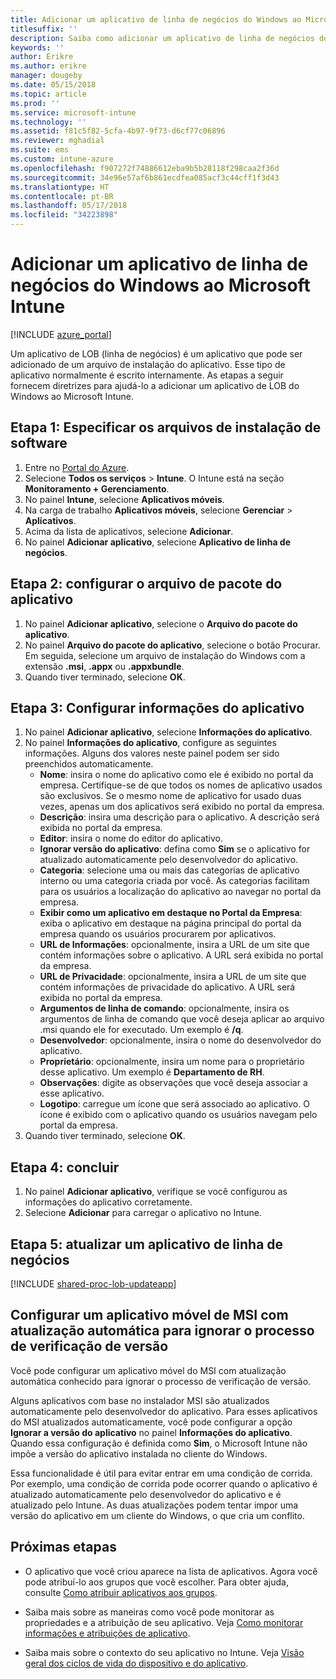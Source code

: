 ```yaml
---
title: Adicionar um aplicativo de linha de negócios do Windows ao Microsoft Intune
titlesuffix: ''
description: Saiba como adicionar um aplicativo de linha de negócios do Windows ao Microsoft Intune.
keywords: ''
author: Erikre
ms.author: erikre
manager: dougeby
ms.date: 05/15/2018
ms.topic: article
ms.prod: ''
ms.service: microsoft-intune
ms.technology: ''
ms.assetid: f81c5f82-5cfa-4b97-9f73-d6cf77c06896
ms.reviewer: mghadial
ms.suite: ems
ms.custom: intune-azure
ms.openlocfilehash: f907272f74886612eba9b5b28118f298caa2f36d
ms.sourcegitcommit: 34e96e57af6b861ecdfea085acf3c44cff1f3d43
ms.translationtype: HT
ms.contentlocale: pt-BR
ms.lasthandoff: 05/17/2018
ms.locfileid: "34223898"
---
```

# <a name="add-a-windows-line-of-business-app-to-microsoft-intune"></a>Adicionar um aplicativo de linha de negócios do Windows ao Microsoft Intune

[!INCLUDE [azure_portal](./includes/azure_portal.md)]

Um aplicativo de LOB (linha de negócios) é um aplicativo que pode ser adicionado de um arquivo de instalação do aplicativo. Esse tipo de aplicativo normalmente é escrito internamente. As etapas a seguir fornecem diretrizes para ajudá-lo a adicionar um aplicativo de LOB do Windows ao Microsoft Intune.

## <a name="step-1-specify-the-software-setup-file"></a>Etapa 1: Especificar os arquivos de instalação de software

1. Entre no [Portal do Azure](https://portal.azure.com).
2. Selecione **Todos os serviços** > **Intune**. O Intune está na seção **Monitoramento + Gerenciamento**.
3. No painel **Intune**, selecione **Aplicativos móveis**.
4. Na carga de trabalho **Aplicativos móveis**, selecione **Gerenciar** > **Aplicativos**.
5. Acima da lista de aplicativos, selecione **Adicionar**.
6. No painel **Adicionar aplicativo**, selecione **Aplicativo de linha de negócios**.

## <a name="step-2-configure-the-app-package-file"></a>Etapa 2: configurar o arquivo de pacote do aplicativo

1. No painel **Adicionar aplicativo**, selecione o **Arquivo do pacote do aplicativo**.
2. No painel **Arquivo do pacote do aplicativo**, selecione o botão Procurar. Em seguida, selecione um arquivo de instalação do Windows com a extensão **.msi**, **.appx** ou **.appxbundle**.
3. Quando tiver terminado, selecione **OK**.


## <a name="step-3-configure-app-information"></a>Etapa 3: Configurar informações do aplicativo

1. No painel **Adicionar aplicativo**, selecione **Informações do aplicativo**.
2. No painel **Informações do aplicativo**, configure as seguintes informações. Alguns dos valores neste painel podem ser sido preenchidos automaticamente.
    - **Nome**: insira o nome do aplicativo como ele é exibido no portal da empresa. Certifique-se de que todos os nomes de aplicativo usados são exclusivos. Se o mesmo nome de aplicativo for usado duas vezes, apenas um dos aplicativos será exibido no portal da empresa.
    - **Descrição**: insira uma descrição para o aplicativo. A descrição será exibida no portal da empresa.
    - **Editor**: insira o nome do editor do aplicativo.
    - **Ignorar versão do aplicativo**: defina como **Sim** se o aplicativo for atualizado automaticamente pelo desenvolvedor do aplicativo.
    - **Categoria**: selecione uma ou mais das categorias de aplicativo interno ou uma categoria criada por você. As categorias facilitam para os usuários a localização do aplicativo ao navegar no portal da empresa.
    - **Exibir como um aplicativo em destaque no Portal da Empresa**: exiba o aplicativo em destaque na página principal do portal da empresa quando os usuários procurarem por aplicativos.
    - **URL de Informações**: opcionalmente, insira a URL de um site que contém informações sobre o aplicativo. A URL será exibida no portal da empresa.
    - **URL de Privacidade**: opcionalmente, insira a URL de um site que contém informações de privacidade do aplicativo. A URL será exibida no portal da empresa.
    - **Argumentos de linha de comando**: opcionalmente, insira os argumentos de linha de comando que você deseja aplicar ao arquivo .msi quando ele for executado. Um exemplo é **/q**.
    - **Desenvolvedor**: opcionalmente, insira o nome do desenvolvedor do aplicativo.
    - **Proprietário**: opcionalmente, insira um nome para o proprietário desse aplicativo. Um exemplo é **Departamento de RH**.
    - **Observações**: digite as observações que você deseja associar a esse aplicativo.
    - **Logotipo**: carregue um ícone que será associado ao aplicativo. O ícone é exibido com o aplicativo quando os usuários navegam pelo portal da empresa.
3. Quando tiver terminado, selecione **OK**.

## <a name="step-4-finish-up"></a>Etapa 4: concluir

1. No painel **Adicionar aplicativo**, verifique se você configurou as informações do aplicativo corretamente.
2. Selecione **Adicionar** para carregar o aplicativo no Intune.

## <a name="step-5-update-a-line-of-business-app"></a>Etapa 5: atualizar um aplicativo de linha de negócios

[!INCLUDE [shared-proc-lob-updateapp](./includes/shared-proc-lob-updateapp.md)]

## <a name="configure-a-self-updating-mobile-msi-app-to-ignore-the-version-check-process"></a>Configurar um aplicativo móvel de MSI com atualização automática para ignorar o processo de verificação de versão

Você pode configurar um aplicativo móvel do MSI com atualização automática conhecido para ignorar o processo de verificação de versão. 

Alguns aplicativos com base no instalador MSI são atualizados automaticamente pelo desenvolvedor do aplicativo. Para esses aplicativos do MSI atualizados automaticamente, você pode configurar a opção **Ignorar a versão do aplicativo** no painel **Informações do aplicativo**. Quando essa configuração é definida como **Sim**, o Microsoft Intune não impõe a versão do aplicativo instalada no cliente do Windows. 

Essa funcionalidade é útil para evitar entrar em uma condição de corrida. Por exemplo, uma condição de corrida pode ocorrer quando o aplicativo é atualizado automaticamente pelo desenvolvedor do aplicativo e é atualizado pelo Intune. As duas atualizações podem tentar impor uma versão do aplicativo em um cliente do Windows, o que cria um conflito.

## <a name="next-steps"></a>Próximas etapas

- O aplicativo que você criou aparece na lista de aplicativos. Agora você pode atribuí-lo aos grupos que você escolher. Para obter ajuda, consulte [Como atribuir aplicativos aos grupos](apps-deploy.md).

- Saiba mais sobre as maneiras como você pode monitorar as propriedades e a atribuição de seu aplicativo. Veja [Como monitorar informações e atribuições de aplicativo](apps-monitor.md).

- Saiba mais sobre o contexto do seu aplicativo no Intune. Veja [Visão geral dos ciclos de vida do dispositivo e do aplicativo](introduction-device-app-lifecycles.md).
